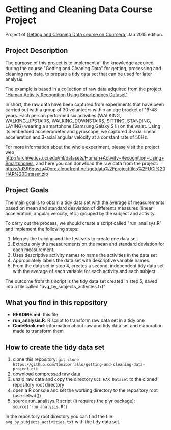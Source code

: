 Getting and Cleaning Data Course Project
========================================

Project of [Getting and Cleaning Data course on Coursera](https://www.coursera.org/course/getdata), Jan 2015 edition.

## Project Description
The purpose of this project is to implement all the knowledge acquired during the course "Getting and Cleaning Data" for getting, processing and cleaning raw data, to prepare a tidy data set that can be used for later analysis.  

The example is based in a collection of raw data adquired from the project ["Human Activity Recognition Using Smartphones Dataset"](http://archive.ics.uci.edu/ml/datasets/Human+Activity+Recognition+Using+Smartphones).  

In short, the raw data have been captured from experiments that have been carried out with a group of 30 volunteers within an age bracket of 19-48 years. Each person performed six activities (WALKING, WALKING_UPSTAIRS, WALKING_DOWNSTAIRS, SITTING, STANDING, LAYING) wearing a smartphone (Samsung Galaxy S II) on the waist. Using its embedded accelerometer and gyroscope, we captured 3-axial linear acceleration and 3-axial angular velocity at a constant rate of 50Hz.

For more information about the whole experiment, please visit the project web http://archive.ics.uci.edu/ml/datasets/Human+Activity+Recognition+Using+Smartphones, and here you can donwload the raw data from the project: https://d396qusza40orc.cloudfront.net/getdata%2Fprojectfiles%2FUCI%20HAR%20Dataset.zip

## Project Goals

The main goal is to obtain a tidy data set with the average of measurements based on mean and standard desviation of differents measures (linear acceleration, angular velocity, etc.) grouped by the subject and activity.

To carry out the process, we should create a script called  "run_analisys.R" and implement the following steps:

1. Merges the training and the test sets to create one data set.
2. Extracts only the measurements on the mean and standard deviation for each measurement. 
3. Uses descriptive activity names to name the activities in the data set
4. Appropriately labels the data set with descriptive variable names. 
5. From the data set in step 4, creates a second, independent tidy data set with the average of each variable for each activity and each subject.

The outcome from this script is the tidy data set created in step 5, saved into a file called "avg_by_subjects_activities.txt"


## What you find in this repository

* __README.md__: this file
* __run_analysis.R__: R script to transform raw data set in a tidy one
* __CodeBook.md__: information about raw and tidy data set and elaboration made to
  transform them

## How to create the tidy data set

1. clone this repository: `git clone https://github.com/toniborrallo/getting-and-cleaning-data-project.git`
2. download [compressed raw data](https://d396qusza40orc.cloudfront.net/getdata%2Fprojectfiles%2FUCI%20HAR%20Dataset.zip)
3. unzip raw data and copy the directory `UCI HAR Dataset` to the cloned repository root directory
4. open a R console and set the working directory to the repository root (use setwd())
5. source run_analisys.R script (it requires the plyr package): `source('run_analysis.R')`

In the repository root directory you can find the file `avg_by_subjects_activities.txt` with the tidy data set.
